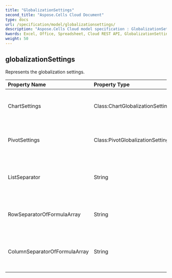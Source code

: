 ```yaml
---
title: "GlobalizationSettings"
second_title: "Aspose.Cells Cloud Document"
type: docs
url: /specification/model/globalizationsettings/
description: "Aspose.Cells Cloud model specification : GlobalizationSettings. Effortlessly handle Excel and other spreadsheet documents with features like opening, generating, editing, splitting, merging, comparing, and converting."
kwords: Excel, Office, Spreadsheet, Cloud REST API, GlobalizationSettings
weight: 50
---
```


## **globalizationSettings**

Represents the globalization settings.  

| Property Name | Property Type | Nullable |  ReadOnly | DefaultValue | Description | 
| :- | :- | :- |:- |  :- | :- |
| ChartSettings | Class:ChartGlobalizationSettings | True |  False |  | Gets or sets the globalization settings for Chart.  |  
| PivotSettings | Class:PivotGlobalizationSettings | True |  False |  | Gets or sets the globalization settings for pivot table.  |  
| ListSeparator | String | True |  False |  | Gets the separator for list, parameters of function, ...etc.  |  
| RowSeparatorOfFormulaArray | String | True |  False |  | Gets the separator for rows in array data in formula.  |  
| ColumnSeparatorOfFormulaArray | String | True |  False |  | Gets the separator for the items in array's row data in formula.  |  


